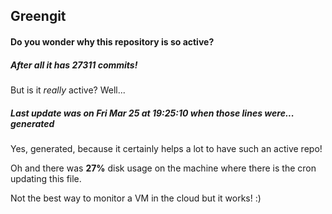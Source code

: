 ## Greengit

#### Do you wonder why this repository is so active?

##### After all it has 27311 commits!

But is it *really* active? Well...

##### Last update was on Fri Mar 25 at 19:25:10 when those lines were... generated

Yes, generated, because it certainly helps a lot to have such an active repo!

Oh and there was **27%** disk usage on the machine
where there is the cron updating this file.

Not the best way to monitor a VM in the cloud but it works! :)

